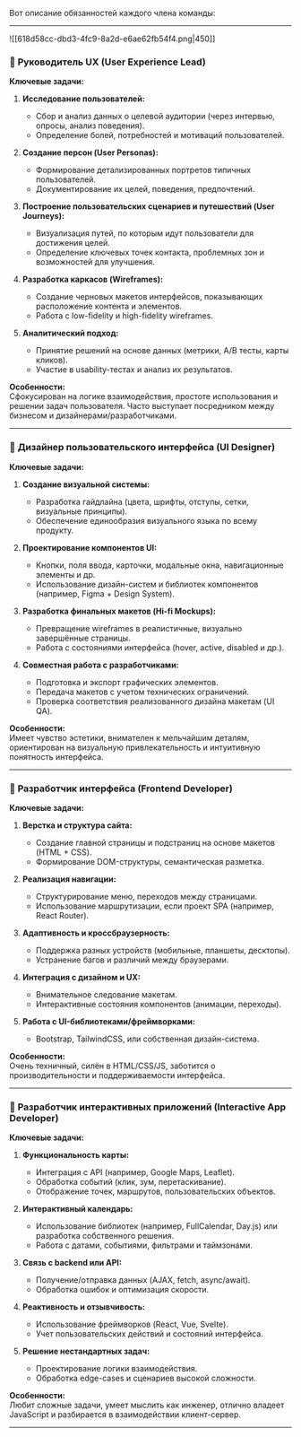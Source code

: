 Вот   описание обязанностей каждого члена команды:

---

![[618d58cc-dbd3-4fc9-8a2d-e6ae62fb54f4.png|450]]

### 🧠 **Руководитель UX (User Experience Lead)**

**Ключевые задачи:**

1. **Исследование пользователей:**
    
    - Сбор и анализ данных о целевой аудитории (через интервью, опросы, анализ поведения).
    - Определение болей, потребностей и мотиваций пользователей.
        
2. **Создание персон (User Personas):**
    
    - Формирование детализированных портретов типичных пользователей.
    - Документирование их целей, поведения, предпочтений.
        
3. **Построение пользовательских сценариев и путешествий (User Journeys):**
    
    - Визуализация путей, по которым идут пользователи для достижения целей.
    - Определение ключевых точек контакта, проблемных зон и возможностей для улучшения.
        
4. **Разработка каркасов (Wireframes):**
    
    - Создание черновых макетов интерфейсов, показывающих расположение контента и элементов.
    - Работа с low-fidelity и high-fidelity wireframes.
        
5. **Аналитический подход:**
    
    - Принятие решений на основе данных (метрики, A/B тесты, карты кликов).
    - Участие в usability-тестах и анализ их результатов.
        

**Особенности:**  
Сфокусирован на логике взаимодействия, простоте использования и решении задач пользователя. Часто выступает посредником между бизнесом и дизайнерами/разработчиками.

---

### 🎨 **Дизайнер пользовательского интерфейса (UI Designer)**

**Ключевые задачи:**

1. **Создание визуальной системы:**
    
    - Разработка гайдлайна (цвета, шрифты, отступы, сетки, визуальные принципы).
    - Обеспечение единообразия визуального языка по всему продукту.
        
2. **Проектирование компонентов UI:**
    
    - Кнопки, поля ввода, карточки, модальные окна, навигационные элементы и др.
    - Использование дизайн-систем и библиотек компонентов (например, Figma + Design System).
        
3. **Разработка финальных макетов (Hi-fi Mockups):**
    
    - Превращение wireframes в реалистичные, визуально завершённые страницы.
    - Работа с состояниями интерфейса (hover, active, disabled и др.).
        
4. **Совместная работа с разработчиками:**
    
    - Подготовка и экспорт графических элементов.
    - Передача макетов с учетом технических ограничений.
    - Проверка соответствия реализованного дизайна макетам (UI QA).
        

**Особенности:**  
Имеет чувство эстетики, внимателен к мельчайшим деталям, ориентирован на визуальную привлекательность и интуитивную понятность интерфейса.

---

### 🧱 **Разработчик интерфейса (Frontend Developer)**

**Ключевые задачи:**

1. **Верстка и структура сайта:**
    
    - Создание главной страницы и подстраниц на основе макетов (HTML + CSS).
    - Формирование DOM-структуры, семантическая разметка.
        
2. **Реализация навигации:**
    
    - Структурирование меню, переходов между страницами.
    - Использование маршрутизации, если проект SPA (например, React Router).
        
3. **Адаптивность и кроссбраузерность:**
    
    - Поддержка разных устройств (мобильные, планшеты, десктопы).
    - Устранение багов и различий между браузерами.
        
4. **Интеграция с дизайном и UX:**
    
    - Внимательное следование макетам.
    - Интерактивные состояния компонентов (анимации, переходы).
        
5. **Работа с UI-библиотеками/фреймворками:**
    
    - Bootstrap, TailwindCSS, или собственная дизайн-система.
        

**Особенности:**  
Очень техничный, силён в HTML/CSS/JS, заботится о производительности и поддерживаемости интерфейса.

---

### 🧩 **Разработчик интерактивных приложений (Interactive App Developer)**

**Ключевые задачи:**

1. **Функциональность карты:**
    
    - Интеграция с API (например, Google Maps, Leaflet).
    - Обработка событий (клик, зум, перетаскивание).
    - Отображение точек, маршрутов, пользовательских объектов.
        
2. **Интерактивный календарь:**
    
    - Использование библиотек (например, FullCalendar, Day.js) или разработка собственного решения.
    - Работа с датами, событиями, фильтрами и таймзонами.
        
3. **Связь с backend или API:**
    
    - Получение/отправка данных (AJAX, fetch, async/await).
    - Обработка ошибок и оптимизация скорости.
        
4. **Реактивность и отзывчивость:**
    
    - Использование фреймворков (React, Vue, Svelte).
    - Учет пользовательских действий и состояний интерфейса.
        
5. **Решение нестандартных задач:**
    
    - Проектирование логики взаимодействия.
    - Обработка edge-cases и сценариев высокой сложности.
        

**Особенности:**  
Любит сложные задачи, умеет мыслить как инженер, отлично владеет JavaScript и разбирается в взаимодействии клиент-сервер.

---

